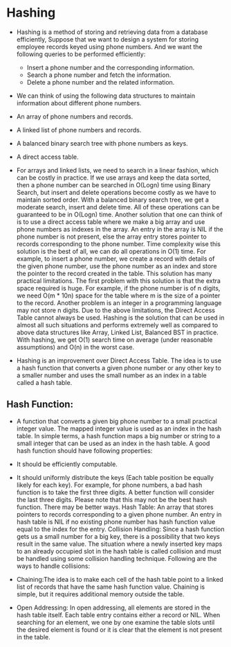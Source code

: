 # Hashing
- Hashing is a method of storing and retrieving data from a database efficiently, Suppose that we want to design a system for storing employee records keyed using phone numbers. And we want the following queries to be performed efficiently:
 
    - Insert a phone number and the corresponding information.  
    - Search a phone number and fetch the information.
    - Delete a phone number and the related information.
- We can think of using the following data structures to maintain information about different phone numbers.

- An array of phone numbers and records.
- A linked list of phone numbers and records.
- A balanced binary search tree with phone numbers as keys.
- A direct access table.
- For arrays and linked lists, we need to search in a linear fashion, which can be costly in practice. If we use arrays and keep the data sorted, then a phone number can be searched in O(Logn) time using Binary Search, but insert and delete operations become costly as we have to maintain sorted order. With a balanced binary search tree, we get a moderate search, insert and delete time. All of these operations can be guaranteed to be in O(Logn) time. Another solution that one can think of is to use a direct access table where we make a big array and use phone numbers as indexes in the array. An entry in the array is NIL if the phone number is not present, else the array entry stores pointer to records corresponding to the phone number. Time complexity wise this solution is the best of all, we can do all operations in O(1) time. For example, to insert a phone number, we create a record with details of the given phone number, use the phone number as an index and store the pointer to the record created in the table. This solution has many practical limitations. The first problem with this solution is that the extra space required is huge. For example, if the phone number is of n digits, we need O(m * 10n) space for the table where m is the size of a pointer to the record. Another problem is an integer in a programming language may not store n digits. Due to the above limitations, the Direct Access Table cannot always be used. Hashing is the solution that can be used in almost all such situations and performs extremely well as compared to above data structures like Array, Linked List, Balanced BST in practice. With hashing, we get O(1) search time on average (under reasonable assumptions) and O(n) in the worst case.

- Hashing is an improvement over Direct Access Table. The idea is to use a hash function that converts a given phone number or any other key to a smaller number and uses the small number as an index in a table called a hash table.

## Hash Function:
- A function that converts a given big phone number to a small practical integer value. The mapped integer value is used as an index in the hash table. In simple terms, a hash function maps a big number or string to a small integer that can be used as an index in the hash table. A good hash function should have following properties:

- It should be efficiently computable.
- It should uniformly distribute the keys (Each table position be equally likely for each key).
For example, for phone numbers, a bad hash function is to take the first three digits. A better function will consider the last three digits. Please note that this may not be the best hash function. There may be better ways. Hash Table: An array that stores pointers to records corresponding to a given phone number. An entry in hash table is NIL if no existing phone number has hash function value equal to the index for the entry. Collision Handling: Since a hash function gets us a small number for a big key, there is a possibility that two keys result in the same value. The situation where a newly inserted key maps to an already occupied slot in the hash table is called collision and must be handled using some collision handling technique. Following are the ways to handle collisions:

- Chaining:The idea is to make each cell of the hash table point to a linked list of records that have the same hash function value. Chaining is simple, but it requires additional memory outside the table.
- Open Addressing: In open addressing, all elements are stored in the hash table itself. Each table entry contains either a record or NIL. When searching for an element, we one by one examine the table slots until the desired element is found or it is clear that the element is not present in the table.